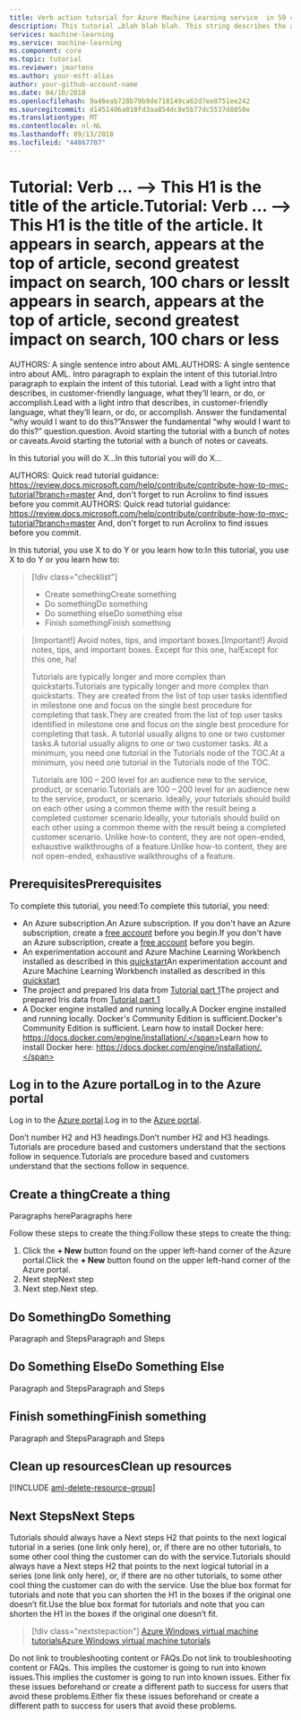 ```yaml
---
title: Verb action tutorial for Azure Machine Learning service  in 59 chars or less. Include the name Azure Machine Learning. Include the word 'tutorial'. Test title here https://moz.com/learn/seo/title-tag
description: This tutorial …blah blah blah. This string describes the article in 115 to 145 characters. Include the word 'tutorial' in your description. Use SEO kind of action verbs here. such as - Learn how to do this and that using customer words. This info is displayed on the search page inline with the article date stamp. If your intro para describes your article's intent, you can use it here edited for length.
services: machine-learning
ms.service: machine-learning
ms.component: core
ms.topic: tutorial
ms.reviewer: jmartens
ms.author: your-msft-alias
author: your-github-account-name
ms.date: 04/10/2018
ms.openlocfilehash: 9a46eab728b79b9de718149ca62d7ee8751ee242
ms.sourcegitcommit: d1451406a010fd3aa854dc8e5b77dc5537d8050e
ms.translationtype: MT
ms.contentlocale: nl-NL
ms.lasthandoff: 09/13/2018
ms.locfileid: "44867707"
---
```

# <a name="tutorial-verb-----this-h1-is-the-title-of-the-article-it-appears-in-search-appears-at-the-top-of-article-second-greatest-impact-on-search-100-chars-or-less"></a><span data-ttu-id="ea7ef-112">Tutorial: Verb ... --> This H1 is the title of the article.</span><span class="sxs-lookup"><span data-stu-id="ea7ef-112">Tutorial: Verb ... --> This H1 is the title of the article.</span></span> <span data-ttu-id="ea7ef-113">It appears in search, appears at the top of article, second greatest impact on search, 100 chars or less</span><span class="sxs-lookup"><span data-stu-id="ea7ef-113">It appears in search, appears at the top of article, second greatest impact on search, 100 chars or less</span></span>

<span data-ttu-id="ea7ef-114">AUTHORS: A single sentence intro about AML.</span><span class="sxs-lookup"><span data-stu-id="ea7ef-114">AUTHORS: A single sentence intro about AML.</span></span> <span data-ttu-id="ea7ef-115">Intro paragraph to explain the intent of this tutorial.</span><span class="sxs-lookup"><span data-stu-id="ea7ef-115">Intro paragraph to explain the intent of this tutorial.</span></span> <span data-ttu-id="ea7ef-116">Lead with a light intro that describes, in customer-friendly language, what they’ll learn, or do, or accomplish.</span><span class="sxs-lookup"><span data-stu-id="ea7ef-116">Lead with a light intro that describes, in customer-friendly language, what they’ll learn, or do, or accomplish.</span></span> <span data-ttu-id="ea7ef-117">Answer the fundamental “why would I want to do this?”</span><span class="sxs-lookup"><span data-stu-id="ea7ef-117">Answer the fundamental “why would I want to do this?”</span></span> <span data-ttu-id="ea7ef-118">question.</span><span class="sxs-lookup"><span data-stu-id="ea7ef-118">question.</span></span> <span data-ttu-id="ea7ef-119">Avoid starting the tutorial with a bunch of notes or caveats.</span><span class="sxs-lookup"><span data-stu-id="ea7ef-119">Avoid starting the tutorial with a bunch of notes or caveats.</span></span>

<span data-ttu-id="ea7ef-120">In this tutorial you will do X...</span><span class="sxs-lookup"><span data-stu-id="ea7ef-120">In this tutorial you will do X...</span></span>

<span data-ttu-id="ea7ef-121">AUTHORS: Quick read tutorial guidance: https://review.docs.microsoft.com/help/contribute/contribute-how-to-mvc-tutorial?branch=master  And, don't forget to run Acrolinx to find issues before you commit.</span><span class="sxs-lookup"><span data-stu-id="ea7ef-121">AUTHORS: Quick read tutorial guidance: https://review.docs.microsoft.com/help/contribute/contribute-how-to-mvc-tutorial?branch=master  And, don't forget to run Acrolinx to find issues before you commit.</span></span>

<span data-ttu-id="ea7ef-122">In this tutorial, you use X to do Y or you learn how to:</span><span class="sxs-lookup"><span data-stu-id="ea7ef-122">In this tutorial, you use X to do Y or you learn how to:</span></span>
> [!div class="checklist"]
> * <span data-ttu-id="ea7ef-123">Create something</span><span class="sxs-lookup"><span data-stu-id="ea7ef-123">Create something</span></span>
> * <span data-ttu-id="ea7ef-124">Do something</span><span class="sxs-lookup"><span data-stu-id="ea7ef-124">Do something</span></span>
> * <span data-ttu-id="ea7ef-125">Do something else</span><span class="sxs-lookup"><span data-stu-id="ea7ef-125">Do something else</span></span>
> * <span data-ttu-id="ea7ef-126">Finish something</span><span class="sxs-lookup"><span data-stu-id="ea7ef-126">Finish something</span></span> 

><span data-ttu-id="ea7ef-127">[Important!] Avoid notes, tips, and important boxes.</span><span class="sxs-lookup"><span data-stu-id="ea7ef-127">[Important!] Avoid notes, tips, and important boxes.</span></span> <span data-ttu-id="ea7ef-128">Except for this one, ha!</span><span class="sxs-lookup"><span data-stu-id="ea7ef-128">Except for this one, ha!</span></span>
>
><span data-ttu-id="ea7ef-129">Tutorials are typically longer and more complex than quickstarts.</span><span class="sxs-lookup"><span data-stu-id="ea7ef-129">Tutorials are typically longer and more complex than quickstarts.</span></span> <span data-ttu-id="ea7ef-130">They are created from the list of top user tasks identified in milestone one and focus on the single best procedure for completing that task.</span><span class="sxs-lookup"><span data-stu-id="ea7ef-130">They are created from the list of top user tasks identified in milestone one and focus on the single best procedure for completing that task.</span></span> <span data-ttu-id="ea7ef-131">A tutorial usually aligns to one or two customer tasks.</span><span class="sxs-lookup"><span data-stu-id="ea7ef-131">A tutorial usually aligns to one or two customer tasks.</span></span> <span data-ttu-id="ea7ef-132">At a minimum, you need one tutorial in the Tutorials node of the TOC.</span><span class="sxs-lookup"><span data-stu-id="ea7ef-132">At a minimum, you need one tutorial in the Tutorials node of the TOC.</span></span>
> 
><span data-ttu-id="ea7ef-133">Tutorials are 100 – 200 level for an audience new to the service, product, or scenario.</span><span class="sxs-lookup"><span data-stu-id="ea7ef-133">Tutorials are 100 – 200 level for an audience new to the service, product, or scenario.</span></span> <span data-ttu-id="ea7ef-134">Ideally, your tutorials should build on each other using a common theme with the result being a completed customer scenario.</span><span class="sxs-lookup"><span data-stu-id="ea7ef-134">Ideally, your tutorials should build on each other using a common theme with the result being a completed customer scenario.</span></span> <span data-ttu-id="ea7ef-135">Unlike how-to content, they are not open-ended, exhaustive walkthroughs of a feature.</span><span class="sxs-lookup"><span data-stu-id="ea7ef-135">Unlike how-to content, they are not open-ended, exhaustive walkthroughs of a feature.</span></span>

## <a name="prerequisites"></a><span data-ttu-id="ea7ef-136">Prerequisites</span><span class="sxs-lookup"><span data-stu-id="ea7ef-136">Prerequisites</span></span>

<span data-ttu-id="ea7ef-137">To complete this tutorial, you need:</span><span class="sxs-lookup"><span data-stu-id="ea7ef-137">To complete this tutorial, you need:</span></span>
* <span data-ttu-id="ea7ef-138">An Azure subscription.</span><span class="sxs-lookup"><span data-stu-id="ea7ef-138">An Azure subscription.</span></span> <span data-ttu-id="ea7ef-139">If you don't have an Azure subscription, create a [free account](https://azure.microsoft.com/free/?WT.mc_id=A261C142F) before you begin.</span><span class="sxs-lookup"><span data-stu-id="ea7ef-139">If you don't have an Azure subscription, create a [free account](https://azure.microsoft.com/free/?WT.mc_id=A261C142F) before you begin.</span></span> 
* <span data-ttu-id="ea7ef-140">An experimentation account and Azure Machine Learning Workbench installed as described in this [quickstart](quickstart-installation.md)</span><span class="sxs-lookup"><span data-stu-id="ea7ef-140">An experimentation account and Azure Machine Learning Workbench installed as described in this [quickstart](quickstart-installation.md)</span></span>
* <span data-ttu-id="ea7ef-141">The project and prepared Iris data from [Tutorial part 1](tutorial-classifying-iris-part-1.md)</span><span class="sxs-lookup"><span data-stu-id="ea7ef-141">The project and prepared Iris data from [Tutorial part 1](tutorial-classifying-iris-part-1.md)</span></span>
* <span data-ttu-id="ea7ef-142">A Docker engine installed and running locally.</span><span class="sxs-lookup"><span data-stu-id="ea7ef-142">A Docker engine installed and running locally.</span></span> <span data-ttu-id="ea7ef-143">Docker's Community Edition is sufficient.</span><span class="sxs-lookup"><span data-stu-id="ea7ef-143">Docker's Community Edition is sufficient.</span></span> <span data-ttu-id="ea7ef-144">Learn how to install Docker here: https://docs.docker.com/engine/installation/.</span><span class="sxs-lookup"><span data-stu-id="ea7ef-144">Learn how to install Docker here: https://docs.docker.com/engine/installation/.</span></span>


## <a name="log-in-to-the-azure-portal"></a><span data-ttu-id="ea7ef-145">Log in to the Azure portal</span><span class="sxs-lookup"><span data-stu-id="ea7ef-145">Log in to the Azure portal</span></span>
<span data-ttu-id="ea7ef-146">Log in to the [Azure portal](https://portal.azure.com).</span><span class="sxs-lookup"><span data-stu-id="ea7ef-146">Log in to the [Azure portal](https://portal.azure.com).</span></span>

<span data-ttu-id="ea7ef-147">Don’t number H2 and H3 headings.</span><span class="sxs-lookup"><span data-stu-id="ea7ef-147">Don’t number H2 and H3 headings.</span></span> <span data-ttu-id="ea7ef-148">Tutorials are procedure based and customers understand that the sections follow in sequence.</span><span class="sxs-lookup"><span data-stu-id="ea7ef-148">Tutorials are procedure based and customers understand that the sections follow in sequence.</span></span>

## <a name="create-a-thing"></a><span data-ttu-id="ea7ef-149">Create a thing</span><span class="sxs-lookup"><span data-stu-id="ea7ef-149">Create a thing</span></span>
<span data-ttu-id="ea7ef-150">Paragraphs here</span><span class="sxs-lookup"><span data-stu-id="ea7ef-150">Paragraphs here</span></span> 

<span data-ttu-id="ea7ef-151">Follow these steps to create the thing:</span><span class="sxs-lookup"><span data-stu-id="ea7ef-151">Follow these steps to create the thing:</span></span>
1. <span data-ttu-id="ea7ef-152">Click the **+ New**  button found on the upper left-hand corner of the Azure portal.</span><span class="sxs-lookup"><span data-stu-id="ea7ef-152">Click the **+ New**  button found on the upper left-hand corner of the Azure portal.</span></span>
2. <span data-ttu-id="ea7ef-153">Next step</span><span class="sxs-lookup"><span data-stu-id="ea7ef-153">Next step</span></span>
3. <span data-ttu-id="ea7ef-154">Next step.</span><span class="sxs-lookup"><span data-stu-id="ea7ef-154">Next step.</span></span>

## <a name="do-something"></a><span data-ttu-id="ea7ef-155">Do Something</span><span class="sxs-lookup"><span data-stu-id="ea7ef-155">Do Something</span></span>
<span data-ttu-id="ea7ef-156">Paragraph and Steps</span><span class="sxs-lookup"><span data-stu-id="ea7ef-156">Paragraph and Steps</span></span> 

## <a name="do-something-else"></a><span data-ttu-id="ea7ef-157">Do Something Else</span><span class="sxs-lookup"><span data-stu-id="ea7ef-157">Do Something Else</span></span>
<span data-ttu-id="ea7ef-158">Paragraph and Steps</span><span class="sxs-lookup"><span data-stu-id="ea7ef-158">Paragraph and Steps</span></span> 

## <a name="finish-something"></a><span data-ttu-id="ea7ef-159">Finish something</span><span class="sxs-lookup"><span data-stu-id="ea7ef-159">Finish something</span></span>
<span data-ttu-id="ea7ef-160">Paragraph and Steps</span><span class="sxs-lookup"><span data-stu-id="ea7ef-160">Paragraph and Steps</span></span> 

## <a name="clean-up-resources"></a><span data-ttu-id="ea7ef-161">Clean up resources</span><span class="sxs-lookup"><span data-stu-id="ea7ef-161">Clean up resources</span></span>

[!INCLUDE [aml-delete-resource-group](../../../includes/aml-delete-resource-group.md)]

## <a name="next-steps"></a><span data-ttu-id="ea7ef-162">Next Steps</span><span class="sxs-lookup"><span data-stu-id="ea7ef-162">Next Steps</span></span>
<span data-ttu-id="ea7ef-163">Tutorials should always have a Next steps H2 that points to the next logical tutorial in a series (one link only here), or, if there are no other tutorials, to some other cool thing the customer can do with the service.</span><span class="sxs-lookup"><span data-stu-id="ea7ef-163">Tutorials should always have a Next steps H2 that points to the next logical tutorial in a series (one link only here), or, if there are no other tutorials, to some other cool thing the customer can do with the service.</span></span> <span data-ttu-id="ea7ef-164">Use the blue box format for tutorials and note that you can shorten the H1 in the boxes if the original one doesn’t fit.</span><span class="sxs-lookup"><span data-stu-id="ea7ef-164">Use the blue box format for tutorials and note that you can shorten the H1 in the boxes if the original one doesn’t fit.</span></span>

> [!div class="nextstepaction"]
> [<span data-ttu-id="ea7ef-165">Azure Windows virtual machine tutorials</span><span class="sxs-lookup"><span data-stu-id="ea7ef-165">Azure Windows virtual machine tutorials</span></span>](overview-what-is-azure-ml.md)

<span data-ttu-id="ea7ef-166">Do not link to troubleshooting content or FAQs.</span><span class="sxs-lookup"><span data-stu-id="ea7ef-166">Do not link to troubleshooting content or FAQs.</span></span> <span data-ttu-id="ea7ef-167">This implies the customer is going to run into known issues.</span><span class="sxs-lookup"><span data-stu-id="ea7ef-167">This implies the customer is going to run into known issues.</span></span> <span data-ttu-id="ea7ef-168">Either fix these issues beforehand or create a different path to success for users that avoid these problems.</span><span class="sxs-lookup"><span data-stu-id="ea7ef-168">Either fix these issues beforehand or create a different path to success for users that avoid these problems.</span></span>
